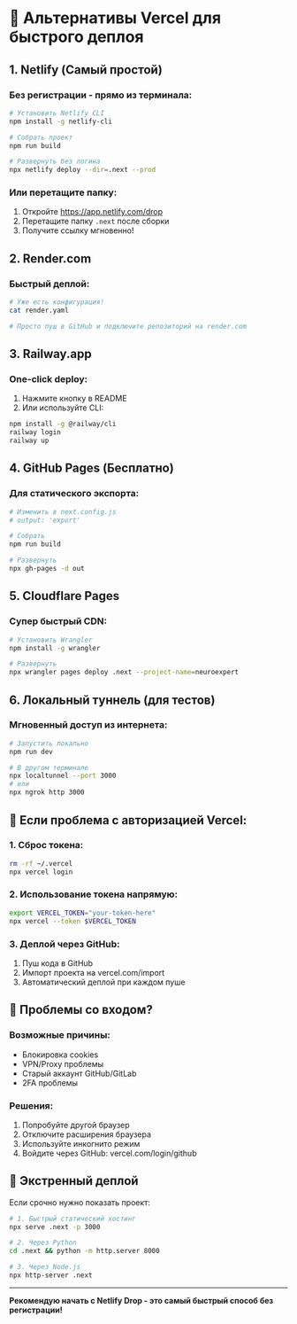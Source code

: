 # 🚀 Альтернативы Vercel для быстрого деплоя

## 1. Netlify (Самый простой)

### Без регистрации - прямо из терминала:
```bash
# Установить Netlify CLI
npm install -g netlify-cli

# Собрать проект
npm run build

# Развернуть без логина
npx netlify deploy --dir=.next --prod
```

### Или перетащите папку:
1. Откройте https://app.netlify.com/drop
2. Перетащите папку `.next` после сборки
3. Получите ссылку мгновенно!

## 2. Render.com

### Быстрый деплой:
```bash
# Уже есть конфигурация!
cat render.yaml

# Просто пуш в GitHub и подключите репозиторий на render.com
```

## 3. Railway.app

### One-click deploy:
1. Нажмите кнопку в README
2. Или используйте CLI:
```bash
npm install -g @railway/cli
railway login
railway up
```

## 4. GitHub Pages (Бесплатно)

### Для статического экспорта:
```bash
# Изменить в next.config.js
# output: 'export'

# Собрать
npm run build

# Развернуть
npx gh-pages -d out
```

## 5. Cloudflare Pages

### Супер быстрый CDN:
```bash
# Установить Wrangler
npm install -g wrangler

# Развернуть
npx wrangler pages deploy .next --project-name=neuroexpert
```

## 6. Локальный туннель (для тестов)

### Мгновенный доступ из интернета:
```bash
# Запустить локально
npm run dev

# В другом терминале
npx localtunnel --port 3000
# или
npx ngrok http 3000
```

## 🔐 Если проблема с авторизацией Vercel:

### 1. Сброс токена:
```bash
rm -rf ~/.vercel
npx vercel login
```

### 2. Использование токена напрямую:
```bash
export VERCEL_TOKEN="your-token-here"
npx vercel --token $VERCEL_TOKEN
```

### 3. Деплой через GitHub:
1. Пуш кода в GitHub
2. Импорт проекта на vercel.com/import
3. Автоматический деплой при каждом пуше

## 📱 Проблемы со входом?

### Возможные причины:
- Блокировка cookies
- VPN/Proxy проблемы  
- Старый аккаунт GitHub/GitLab
- 2FA проблемы

### Решения:
1. Попробуйте другой браузер
2. Отключите расширения браузера
3. Используйте инкогнито режим
4. Войдите через GitHub: vercel.com/login/github

## 🚨 Экстренный деплой

Если срочно нужно показать проект:

```bash
# 1. Быстрый статический хостинг
npx serve .next -p 3000

# 2. Через Python
cd .next && python -m http.server 8000

# 3. Через Node.js
npx http-server .next
```

---

**Рекомендую начать с Netlify Drop - это самый быстрый способ без регистрации!**